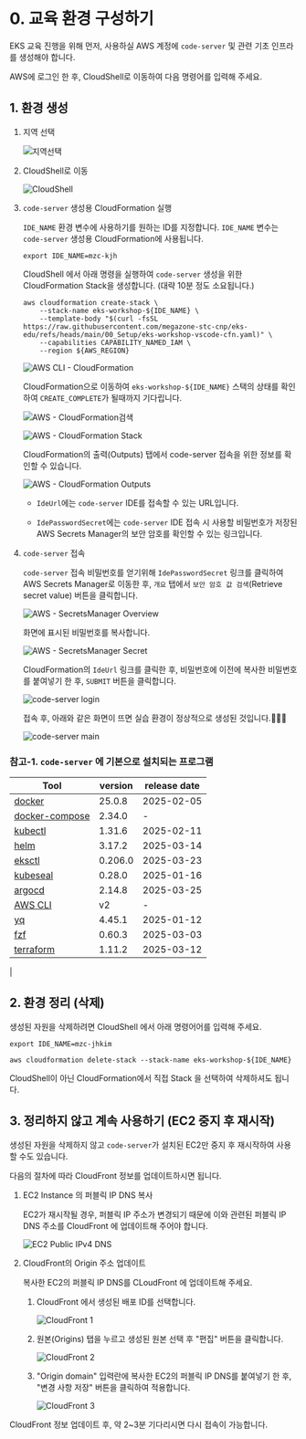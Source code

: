# 0. 교육 환경 구성하기

EKS 교육 진행을 위해 먼저, 사용하실 AWS 계정에 `code-server` 및 관련 기초 인프라를 생성해야 합니다.

AWS에 로그인 한 후, CloudShell로 이동하여 다음 명령어를 입력해 주세요.

## 1. 환경 생성
1. 지역 선택
   
   ![지역선택](./images/region.png)

2. CloudShell로 이동
   
   ![CloudShell](./images/cloudshell.png)

3. `code-server` 생성용 CloudFormation 실행

   `IDE_NAME` 환경 변수에 사용하기를 원하는 ID를 지정합니다.
   `IDE_NAME` 변수는 `code-server` 생성용 CloudFormation에 사용됩니다.
   ```shell
   export IDE_NAME=mzc-kjh
   ```

   CloudShell 에서 아래 명령을 실행하여 `code-server` 생성을 위한 CloudFormation Stack을 생성합니다. (대략 10분 정도 소요됩니다.)

   ```shell
   aws cloudformation create-stack \
       --stack-name eks-workshop-${IDE_NAME} \
       --template-body "$(curl -fsSL https://raw.githubusercontent.com/megazone-stc-cnp/eks-edu/refs/heads/main/00_Setup/eks-workshop-vscode-cfn.yaml)" \
       --capabilities CAPABILITY_NAMED_IAM \
       --region ${AWS_REGION}
   ```
   ![AWS CLI - CloudFormation](./images/aws-cli-cloudformation.png)

   CloudFormation으로 이동하여 `eks-workshop-${IDE_NAME}` 스택의 상태를 확인하여 `CREATE_COMPLETE`가 될때까지 기다립니다.

   ![AWS - CloudFormation검색](./images/aws-cloudformation-1.png)

   ![AWS - CloudFormation Stack](./images/aws-cloudformation-2.png)
   
   CloudFormation의 출력(Outputs) 탭에서 code-server 접속을 위한 정보를 확인할 수 있습니다.

   ![AWS - CloudFormation Outputs](./images/aws-cloudformation-outputs.png)

   - `IdeUrl`에는 `code-server` IDE를 접속할 수 있는 URL입니다.
   
   - `IdePasswordSecret`에는 `code-server` IDE 접속 시 사용할 비밀번호가 저장된 AWS Secrets Manager의 보안 암호를 확인할 수 있는 링크입니다.

4. `code-server` 접속
   
   `code-server` 접속 비밀번호를 얻기위해 `IdePasswordSecret` 링크를 클릭하여 AWS Secrets Manager로 이동한 후, `개요` 탭에서 `보안 암호 값 검색`(Retrieve secret value) 버튼을 클릭합니다.

   ![AWS - SecretsManager Overview](./images/aws-secretsmanager-secret-1.png)

   화면에 표시된 비밀번호를 복사합니다.

   ![AWS - SecretsManager Secret](./images/aws-secretsmanager-secret-2.png)

   CloudFormation의 `IdeUrl` 링크를 클릭한 후, 비밀번호에 이전에 복사한 비밀번호를 붙여넣기 한 후, `SUBMIT` 버튼을 클릭합니다.

   ![code-server login](./images/code-server-login.png)

   접속 후, 아래와 같은 화면이 뜨면 실습 환경이 정상적으로 생성된 것입니다.🎉🎉🎉
   
   ![code-server main](./images/code-server-main.png)

### 참고-1. `code-server` 에 기본으로 설치되는 프로그램

| Tool | version | release date |
| ---- | ------- | ------------ |
| [docker](https://github.com/moby/moby) | 25.0.8 | 2025-02-05 |
| [docker-compose](https://github.com/docker/compose) | 2.34.0 | - |
| [kubectl](https://kubernetes.io/docs/reference/kubectl/) | 1.31.6 | 2025-02-11 |
| [helm](https://helm.sh) | 3.17.2 | 2025-03-14 |
| [eksctl](https://github.com/eksctl-io/eksctl) | 0.206.0 | 2025-03-23 |
| [kubeseal](https://github.com/bitnami-labs/sealed-secrets) | 0.28.0 | 2025-01-16 |
| [argocd](https://github.com/argoproj/argo-cd) | 2.14.8 | 2025-03-25 |
| [AWS CLI](https://aws.amazon.com/ko/cli/) | v2 | - |
| [yq](https://github.com/mikefarah/yq) | 4.45.1 | 2025-01-12 |
| [fzf](https://github.com/junegunn/fzf) | 0.60.3 | 2025-03-03 |
| [terraform](https://www.terraform.io/) | 1.11.2 | 2025-03-12 |
|
## 2. 환경 정리 (삭제)

생성된 자원을 삭제하려면 CloudShell 에서 아래 명령어어를 입력해 주세요.

```shell
export IDE_NAME=mzc-jhkim

aws cloudformation delete-stack --stack-name eks-workshop-${IDE_NAME}
```

CloudShell이 아닌 CloudFormation에서 직접 Stack 을 선택하여 삭제하셔도 됩니다.

## 3. 정리하지 않고 계속 사용하기 (EC2 중지 후 재시작)

생성된 자원을 삭제하지 않고 `code-server`가 설치된 EC2만 중지 후 재시작하여 사용할 수도 있습니다.

다음의 절차에 따라 CloudFront 정보를 업데이트하시면 됩니다.

1. EC2 Instance 의 퍼블릭 IP DNS 복사
   
   EC2가 재시작될 경우, 퍼블릭 IP 주소가 변경되기 때문에 이와 관련된 퍼블릭 IP DNS 주소를 CloudFront 에 업데이트해 주어야 합니다.

   ![EC2 Public IPv4 DNS](images/ec2-public-ipv4-dns.png)

2. CloudFront의 Origin 주소 업데이트
   
   복사한 EC2의 퍼블릭 IP DNS를 CLoudFront 에 업데이트해 주세요.
   
   1. CloudFront 에서 생성된 배포 ID를 선택합니다.
      
      ![CloudFront 1](images/cloudfront-1.png)

   2. 원본(Origins) 탭을 누르고 생성된 원본 선택 후 "편집" 버튼을 클릭합니다.
      
      ![CloudFront 2](images/cloudfront-2.png)

   3. "Origin domain" 입력란에 복사한 EC2의 퍼블릭 IP DNS를 붙여넣기 한 후, "변경 사항 저장" 버튼을 클릭하여 적용합니다.
      
      ![CloudFront 3](images/cloudfront-3.png)

CloudFront 정보 업데이트 후, 약 2~3분 기다리시면 다시 접속이 가능합니다.